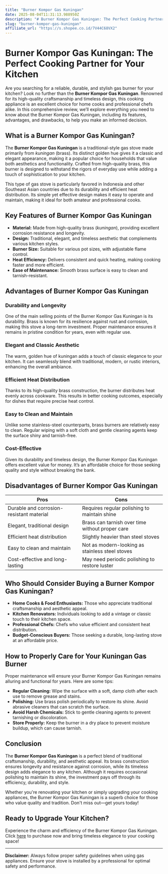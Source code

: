 ```yaml
---
title: "Burner Kompor Gas Kuningan"
date: 2025-08-04T11:31:13.988950Z
description: "# Burner Kompor Gas Kuningan: The Perfect Cooking Partner for Your Kitchen..."
slug: "burner-kompor-gas-kuningan"
affiliate_url: "https://s.shopee.co.id/7V44C68VX2"
---
```

# Burner Kompor Gas Kuningan: The Perfect Cooking Partner for Your Kitchen

Are you searching for a reliable, durable, and stylish gas burner for your kitchen? Look no further than the **Burner Kompor Gas Kuningan**. Renowned for its high-quality craftsmanship and timeless design, this cooking appliance is an excellent choice for home cooks and professional chefs alike. In this comprehensive review, we’ll explore everything you need to know about the Burner Kompor Gas Kuningan, including its features, advantages, and drawbacks, to help you make an informed decision.

## What is a Burner Kompor Gas Kuningan?

The **Burner Kompor Gas Kuningan** is a traditional-style gas stove made primarily from *kuningan* (brass). Its distinct golden hue gives it a classic and elegant appearance, making it a popular choice for households that value both aesthetics and functionality. Crafted from high-quality brass, this burner is designed to withstand the rigors of everyday use while adding a touch of sophistication to your kitchen.

This type of gas stove is particularly favored in Indonesia and other Southeast Asian countries due to its durability and efficient heat distribution. Its simple yet effective design makes it easy to operate and maintain, making it ideal for both amateur and professional cooks.

## Key Features of Burner Kompor Gas Kuningan

- **Material:** Made from high-quality brass (*kuningan*), providing excellent corrosion resistance and longevity.
- **Design:** Traditional, elegant, and timeless aesthetic that complements various kitchen styles.
- **Burner Size:** Suitable for various pot sizes, with adjustable flame control.
- **Heat Efficiency:** Delivers consistent and quick heating, making cooking faster and more efficient.
- **Ease of Maintenance:** Smooth brass surface is easy to clean and tarnish-resistant.

## Advantages of Burner Kompor Gas Kuningan

### Durability and Longevity

One of the main selling points of the Burner Kompor Gas Kuningan is its durability. Brass is known for its resilience against rust and corrosion, making this stove a long-term investment. Proper maintenance ensures it remains in pristine condition for years, even with regular use.

### Elegant and Classic Aesthetic

The warm, golden hue of kuningan adds a touch of classic elegance to your kitchen. It can seamlessly blend with traditional, modern, or rustic interiors, enhancing the overall ambiance.

### Efficient Heat Distribution

Thanks to its high-quality brass construction, the burner distributes heat evenly across cookware. This results in better cooking outcomes, especially for dishes that require precise heat control.

### Easy to Clean and Maintain

Unlike some stainless-steel counterparts, brass burners are relatively easy to clean. Regular wiping with a soft cloth and gentle cleaning agents keep the surface shiny and tarnish-free.

### Cost-Effective

Given its durability and timeless design, the Burner Kompor Gas Kuningan offers excellent value for money. It’s an affordable choice for those seeking quality and style without breaking the bank.

## Disadvantages of Burner Kompor Gas Kuningan

| Pros                                              | Cons                                              |
|---------------------------------------------------|---------------------------------------------------|
| Durable and corrosion-resistant material        | Requires regular polishing to maintain shine   |
| Elegant, traditional design                      | Brass can tarnish over time without proper care |
| Efficient heat distribution                      | Slightly heavier than steel stoves             |
| Easy to clean and maintain                        | Not as modern-looking as stainless steel stoves |
| Cost-effective and long-lasting                   | May need periodic polishing to restore luster |

## Who Should Consider Buying a Burner Kompor Gas Kuningan?

- **Home Cooks & Food Enthusiasts:** Those who appreciate traditional craftsmanship and aesthetic appeal.
- **Kitchen Renovators:** Individuals looking to add a vintage or classic touch to their kitchen space.
- **Professional Chefs:** Chefs who value efficient and consistent heat distribution.
- **Budget-Conscious Buyers:** Those seeking a durable, long-lasting stove at an affordable price.

## How to Properly Care for Your Kuningan Gas Burner

Proper maintenance will ensure your Burner Kompor Gas Kuningan remains alluring and functional for years. Here are some tips:

- **Regular Cleaning:** Wipe the surface with a soft, damp cloth after each use to remove grease and stains.
- **Polishing:** Use brass polish periodically to restore its shine. Avoid abrasive cleaners that can scratch the surface.
- **Avoid Harsh Chemicals:** Stick to gentle cleaning agents to prevent tarnishing or discoloration.
- **Store Properly:** Keep the burner in a dry place to prevent moisture buildup, which can cause tarnish.

## Conclusion

The **Burner Kompor Gas Kuningan** is a perfect blend of traditional craftsmanship, durability, and aesthetic appeal. Its brass construction ensures longevity and resistance against corrosion, while its timeless design adds elegance to any kitchen. Although it requires occasional polishing to maintain its shine, the investment pays off through its efficiency, durability, and style.

Whether you're renovating your kitchen or simply upgrading your cooking appliances, the Burner Kompor Gas Kuningan is a superb choice for those who value quality and tradition. Don't miss out—get yours today!

## Ready to Upgrade Your Kitchen?

Experience the charm and efficiency of the Burner Kompor Gas Kuningan. Click [here](https://s.shopee.co.id/7V44C68VX2) to purchase now and bring timeless elegance to your cooking space!

---

**Disclaimer:** Always follow proper safety guidelines when using gas appliances. Ensure your stove is installed by a professional for optimal safety and performance.
